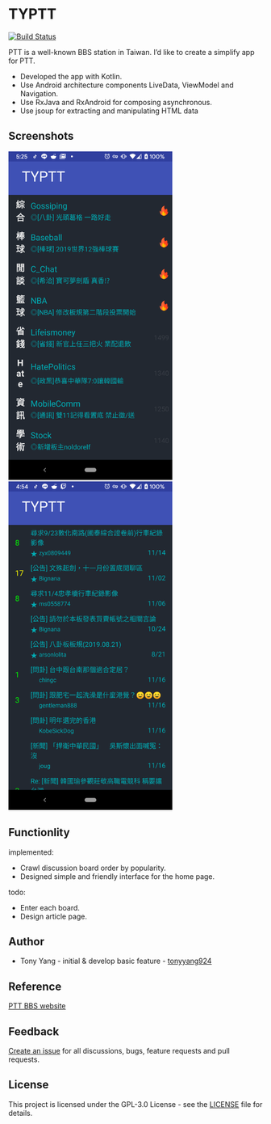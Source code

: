 # TYPTT

[![Build Status](https://travis-ci.org/tonyyang924/TYPTT.svg?branch=master)](https://travis-ci.org/tonyyang924/TYPTT)

PTT is a well-known BBS station in Taiwan. I’d like to create a simplify app for PTT.

* Developed the app with Kotlin. 
* Use Android architecture components LiveData, ViewModel and Navigation. 
* Use RxJava and RxAndroid for composing asynchronous. 
* Use jsoup for extracting and manipulating HTML data

## Screenshots

<img src="screenshots/hotboard.png" height="650" />
<img src="screenshots/board.png" height="650" />

## Functionlity

implemented:

* Crawl discussion board order by popularity.
* Designed simple and friendly interface for the home page.

todo:

* Enter each board.
* Design article page.

## Author

* Tony Yang - initial & develop basic feature - [tonyyang924](https://github.com/tonyyang924)

## Reference

[PTT BBS website](https://www.ptt.cc/bbs/index.html)

## Feedback

[Create an issue](https://github.com/tonyyang924/TYPTT/issues) for all discussions, bugs, feature requests and pull requests.

## License

This project is licensed under the GPL-3.0 License - see the [LICENSE](LICENSE) file for details.